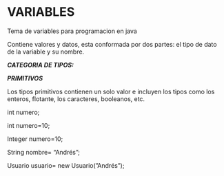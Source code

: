 # VARIABLES
Tema de variables para programacion en java

Contiene valores y datos, esta conformada por dos partes: el tipo de dato de la variable y su nombre.

***CATEGORIA DE TIPOS:***

***PRIMITIVOS***

Los tipos primitivos contienen un solo valor e incluyen los tipos como los enteros, flotante, los caracteres, booleanos, etc.

int numero;

int numero=10;

Integer numero=10;

String nombre= “Andrés”;

Usuario usuario= new Usuario(”Andrés”);
